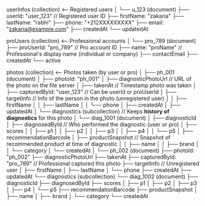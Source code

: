 userInfos (collection)                  <-- Registered users
│
└── u_123 (document)
      ├── userId: "user_123"              // Registered user ID
      ├── firstName: "zakaria"
      ├── lastName: "rabhi"
      ├── phone: "+212XXXXXXXXX"
      ├── email: "zakaria@example.com"
      ├── createdAt
      └── updatedAt

proUsers (collection)                   <-- Professional accounts
│
└── pro_789 (document)
      ├── proUserId: "pro_789"         // Pro account ID
      ├── name: "proName"              // Professional's display name (individual or company)
      ├── contactEmail
      ├── createdAt
      └── active

photos (collection)                     <-- Photos taken (by user or pro)
│
├── ph_001 (document)
│     ├── photoId: "ph_001"
│     ├── diagnosticPhotoUrl         // URL of the photo on the file server
│     ├── takenAt                     // Timestamp photo was taken
│     ├── capturedById: "user_123"      // Can be userId or proUserId
│     ├── targetInfo                  // Info of the person in the photo (unregistered user)
│     │     ├── firstName
│     │     ├── lastName
│     │     └── phone
│     ├── createdAt
│     ├── updatedAt
│     └── diagnostics (subcollection) // Keeps **history of diagnostics** for this photo
│           └── diag_1001 (document)
│                 ├── diagnosticId
│                 ├── diagnosedById   // Who performed the diagnostic (user or pro)
│                 ├── scores
│                 │     ├── p1
│                 │     ├── p2
│                 │     ├── p3
│                 │     ├── p4
│                 │     └── p5
│                 ├── recommendationBarcode
│                 ├── productSnapshot  // Snapshot of recommended product at time of diagnostic
│                 │     ├── name
│                 │     ├── brand
│                 │     └── category
│                 └── createdAt
│
└── ph_002 (document)
      ├── photoId: "ph_002"
      ├── diagnosticPhotoUrl
      ├── takenAt
      ├── capturedById: "pro_789"      // Professional captured this photo
      ├── targetInfo                  // Unregistered user
      │     ├── firstName
      │     ├── lastName
      │     └── phone
      ├── createdAt
      ├── updatedAt
      └── diagnostics (subcollection)
            └── diag_1002 (document)
                  ├── diagnosticId
                  ├── diagnosedById
                  ├── scores
                  │     ├── p1
                  │     ├── p2
                  │     ├── p3
                  │     ├── p4
                  │     └── p5
                  ├── recommendationBarcode
                  ├── productSnapshot
                  │     ├── name
                  │     ├── brand
                  │     └── category
                  └── createdAt
